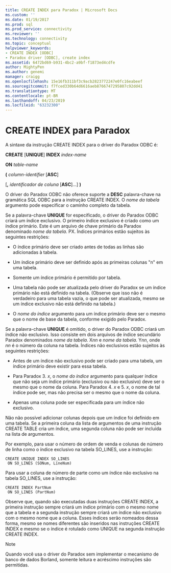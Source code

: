 ```yaml
---
title: CREATE INDEX para Paradox | Microsoft Docs
ms.custom: ''
ms.date: 01/19/2017
ms.prod: sql
ms.prod_service: connectivity
ms.reviewer: ''
ms.technology: connectivity
ms.topic: conceptual
helpviewer_keywords:
- CREATE INDEX [ODBC]
- Paradox driver [ODBC], create index
ms.assetid: 6472bd69-b931-4bc2-a9bf-f1873ed4cdfe
author: MightyPen
ms.author: genemi
manager: craigg
ms.openlocfilehash: 15e16fb311bf3c9acb2823772247e0fc16eabeef
ms.sourcegitcommit: f7fced330b64d6616aeb8766747295807c92dd41
ms.translationtype: MT
ms.contentlocale: pt-BR
ms.lasthandoff: 04/23/2019
ms.locfileid: "63232300"
---
```

# <a name="create-index-for-paradox"></a>CREATE INDEX para Paradox
A sintaxe da instrução CREATE INDEX para o driver do Paradox ODBC é:  
  
 **CREATE** [**UNIQUE**] **INDEX** *index-name*  
  
 **ON** *table-name*  
  
 **(** *column-identifier* [**ASC**]  
  
 [**,** *identificador de coluna* [**ASC**]...] **)**  
  
 O driver do Paradox ODBC não oferece suporte a **DESC** palavra-chave na gramática SQL ODBC para a instrução CREATE INDEX. O *nome da tabela* argumento pode especificar o caminho completo da tabela.  
  
 Se a palavra-chave **UNIQUE** for especificado, o driver do Paradox ODBC criará um índice exclusivo. O primeiro índice exclusivo é criado como um índice primário. Este é um arquivo de chave primário da Paradox denominado *nome da tabela*. PX. Índices primários estão sujeitos às seguintes restrições:  
  
-   O índice primário deve ser criado antes de todas as linhas são adicionadas à tabela.  
  
-   Um índice primário deve ser definido após as primeiras colunas "n" em uma tabela.  
  
-   Somente um índice primário é permitido por tabela.  
  
-   Uma tabela não pode ser atualizada pelo driver do Paradox se um índice primário não está definido na tabela. (Observe que isso não é verdadeiro para uma tabela vazia, o que pode ser atualizada, mesmo se um índice exclusivo não está definido na tabela.)  
  
-   O *nome do índice* argumento para um índice primário deve ser o mesmo que o nome de base da tabela, conforme exigido pelo Paradox.  
  
 Se a palavra-chave **UNIQUE** é omitido, o driver do Paradox ODBC criará um índice não exclusivo. Isso consiste em dois arquivos de índice secundário Paradox denominados *nome da tabela*. X*nn* e *nome da tabela*. Y*nn*, onde *nn* é o número da coluna na tabela. Índices não exclusivos estão sujeitos às seguintes restrições:  
  
-   Antes de um índice não exclusivo pode ser criado para uma tabela, um índice primário deve existir para essa tabela.  
  
-   Para Paradox 3. *x*, o *nome do índice* argumento para qualquer índice que não seja um índice primário (exclusivo ou não exclusivo) deve ser o mesmo que o nome da coluna. Para Paradox 4. *x* e 5. *x*, o nome de tal índice pode ser, mas não precisa ser o mesmo que o nome da coluna.  
  
-   Apenas uma coluna pode ser especificada para um índice não exclusivo.  
  
 Não não possível adicionar colunas depois que um índice foi definido em uma tabela. Se a primeira coluna da lista de argumentos de uma instrução CREATE TABLE cria um índice, uma segunda coluna não pode ser incluída na lista de argumentos.  
  
 Por exemplo, para usar o número de ordem de venda e colunas de número de linha como o índice exclusivo na tabela SO_LINES, use a instrução:  
  
```  
CREATE UNIQUE INDEX SO_LINES  
 ON SO_LINES (SONum, LineNum)  
```  
  
 Para usar a coluna de número de parte como um índice não exclusivo na tabela SO_LINES, use a instrução:  
  
```  
CREATE INDEX PartNum  
 ON SO_LINES (PartNum)  
```  
  
 Observe que, quando são executadas duas instruções CREATE INDEX, a primeira instrução sempre criará um índice primário com o mesmo nome que a tabela e a segunda instrução sempre criará um índice não exclusivo com o mesmo nome que a coluna. Esses índices serão nomeados dessa forma, mesmo se nomes diferentes são inseridos nas instruções CREATE INDEX e mesmo se o índice é rotulado como UNIQUE na segunda instrução CREATE INDEX.  
  
> [!NOTE]  
>  Quando você usa o driver do Paradox sem implementar o mecanismo de banco de dados Borland, somente leitura e acréscimo instruções são permitidas.
